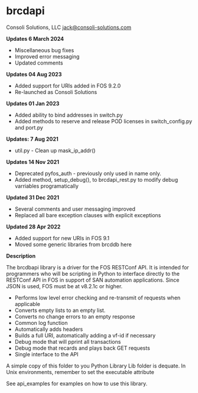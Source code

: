# brcdapi

Consoli Solutions, LLC
jack@consoli-solutions.com

**Updates 6 March 2024**

* Miscellaneous bug fixes
* Improved error messaging
* Updated comments

**Updates 04 Aug 2023**

* Added support for URIs added in FOS 9.2.0
* Re-launched as Consoli Solutions

**Updates 01 Jan 2023**

* Added ability to bind addresses in switch.py
* Added methods to reserve and release POD licenses in switch_config.py and port.py

**Updates: 7 Aug 2021**

* util.py - Clean up mask_ip_addr()

**Updates 14 Nov 2021**

* Deprecated pyfos_auth - previously only used in name only.
* Added method, setup_debug(), to brcdapi_rest.py to modify debug varriables programatically

**Updated 31 Dec 2021**

* Several comments and user messaging improved
* Replaced all bare exception clauses with explicit exceptions

**Updated 28 Apr 2022**

* Added support for new URIs in FOS 9.1
* Moved some generic libraries from brcddb here

**Description**

The brcdbapi library is a driver for the FOS RESTConf API. It is intended for programmers who will be scripting in Python to interface directly to the RESTConf API in FOS in support of SAN automation applications. Since JSON is used, FOS must be at v8.2.1c or higher.

* Performs low level error checking and re-transmit of requests when applicable
* Converts empty lists to an empty list.
* Converts no change errors to an empty response
* Common log function
* Automatically adds headers
* Builds a full URI, automatically adding a vf-id if necessary
* Debug mode that will pprint all transactions
* Debug mode that recards and plays back GET requests
* Single interface to the API

A simple copy of this folder to you Python Library Lib folder is dequate. In Unix environments, remember to set the executable attribute

See api_examples for examples on how to use this library.
